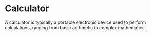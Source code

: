 # Calculator
A calculator is typically a portable electronic device used to perform calculations, ranging from basic arithmetic to complex mathematics.
